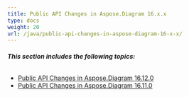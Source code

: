 ```yaml
---
title: Public API Changes in Aspose.Diagram 16.x.x
type: docs
weight: 20
url: /java/public-api-changes-in-aspose-diagram-16-x-x/
---
```


###### **This section includes the following topics:**
- [Public API Changes in Aspose.Diagram 16.12.0](/diagram/java/public-api-changes-in-aspose-diagram-16-12-0-html/)
- [Public API Changes in Aspose.Diagram 16.11.0](/diagram/java/public-api-changes-in-aspose-diagram-16-11-0-html/)
